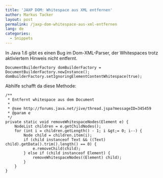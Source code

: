 ```yaml
---
title: 'JAXP DOM: Whitespace aus XML entfernen'
author: Markus Tacker
layout: post
permalink: /jaxp-dom-whitespace-aus-xml-entfernen
lang: de
categories:
  - Snippets
---
```

In Java 1.6 gibt es einen Bug im Dom-XML-Parser, der Whitespaces trotz aktiviertem Hinweis nicht entfernt.

    DocumentBuilderFactory domBuilderFactory = DocumentBuilderFactory.newInstance();
    domBuilderFactory.setIgnoringElementContentWhitespace(true);

Abhilfe schafft da diese Methode:

    /**
     * Entfernt whitespace aus dem Document
     *
     * @see http://forums.java.net/jive/thread.jspa?messageID=345459
     * @param e
     */
    private static void removeWhitespaceNodes(Element e) {
        NodeList children = e.getChildNodes();
        for (int i = children.getLength() - 1; i &gt;= 0; i--) {
            Node child = children.item(i);
            if (child instanceof Text && ((Text) child).getData().trim().length() == 0) {
                e.removeChild(child);
            } else if (child instanceof Element) {
                removeWhitespaceNodes((Element) child);
            }
        }
    }

